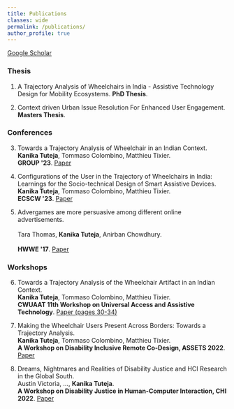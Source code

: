 ```yaml
---
title: Publications
classes: wide
permalink: /publications/
author_profile: true
---
```


[Google Scholar](https://scholar.google.com/citations?user=H-H7oWIAAAAJ&hl=en&oi=ao)

### Thesis
1. A Trajectory Analysis of Wheelchairs in India - Assistive Technology Design for Mobility Ecosystems. **PhD Thesis**.

2. Context driven Urban Issue Resolution For Enhanced User Engagement. **Masters Thesis**.


### Conferences
3. Towards a Trajectory Analysis of Wheelchair in an Indian Context. <br> 
**Kanika Tuteja**, Tommaso Colombino, Matthieu Tixier.<br>
**GROUP '23**. [Paper](https://dl.acm.org/doi/fullHtml/10.1145/3565967.3570975)

5. Configurations of the User in the Trajectory of Wheelchairs in India: Learnings for the Socio-technical Design of Smart Assistive Devices.<br>
**Kanika Tuteja**, Tommaso Colombino, Matthieu Tixier. <br>
**ECSCW '23**. [Paper](https://dl.eusset.eu/items/48b9ef17-4d03-45bd-b8f0-201f35a91a6c)

7. Advergames are more persuasive among different online advertisements.<br>  
Tara Thomas, **Kanika Tuteja**, Anirban Chowdhury.<br>  
**HWWE '17**. [Paper](https://www.springerprofessional.de/en/advergames-are-more-persuasive-among-different-online-advertisem/18996298)


### Workshops

6. Towards a Trajectory Analysis of the Wheelchair Artifact in an Indian Context. <br>
**Kanika Tuteja**, Tommaso Colombino, Matthieu Tixier.<br>
**CWUAAT 11th Workshop on Universal Access and Assistive Technology**. [Paper (pages 30-34)](https://api.repository.cam.ac.uk/server/api/core/bitstreams/572d2e4e-3a91-421a-8193-81287d6ab114/content)

8. Making the Wheelchair Users Present Across Borders: Towards a Trajectory Analysis. <br>
**Kanika Tuteja**, Tommaso Colombino, Matthieu Tixier.<br>
**A Workshop on Disability Inclusive Remote Co-Design, ASSETS 2022**. [Paper](https://drive.google.com/drive/u/0/folders/1LSkW_OrCP7fYPSeekV7ISPhl2nF8wCJj)

10. Dreams, Nightmares and Realities of Disability Justice and HCI Research in the Global South.<br>
Austin Victoria, ..., **Kanika Tuteja**.<br>
**A Workshop on Disability Justice in Human-Computer Interaction, CHI 2022**. [Paper](https://drive.google.com/file/d/1ffDKP03liyQRxmDPUj_EJMILNdzumGDK/view)


